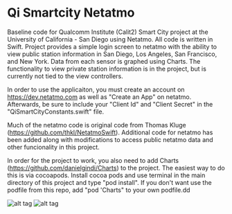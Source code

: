 # Qi Smartcity Netatmo

Baseline code for Qualcomm Institute (Calit2) Smart City project at the University of California - San Diego using Netatmo. All code is written in Swift. Project provides a simple login screen to netatmo with the ability to view public station information in San Diego, Los Angeles, San Francisco, and New York. Data from each sensor is graphed using Charts. The functionality to view private station information is in the project, but is currently not tied to the view controllers.

In order to use the applicaiton, you must create an account on https://dev.netatmo.com as well as "Create an App" on netatmo. Afterwards, be sure to include your "Client Id" and "Client Secret" in the "QiSmartCityConstants.swift" file.

Much of the netatmo code is original code from Thomas Kluge (https://github.com/thkl/NetatmoSwift). Additional code for netatmo has been added along with modifications to access public netatmo data and other funcionality in this project.

In order for the project to work, you also need to add Charts (https://github.com/danielgindi/Charts) to the project. The easiest way to do this is via cocoapods. Install cocoa pods and use terminal in the main directory of this project and type "pod install". If you don't want use the podfile from this repo, add "pod 'Charts" to your own podfile.dd

![alt tag](https://cloud.githubusercontent.com/assets/8621344/15278135/f9f20ad4-1ac8-11e6-821a-912ddcb05939.jpg)
![alt tag](https://cloud.githubusercontent.com/assets/8621344/15278140/06c0d75e-1ac9-11e6-984a-3cc5df1249f7.jpg)